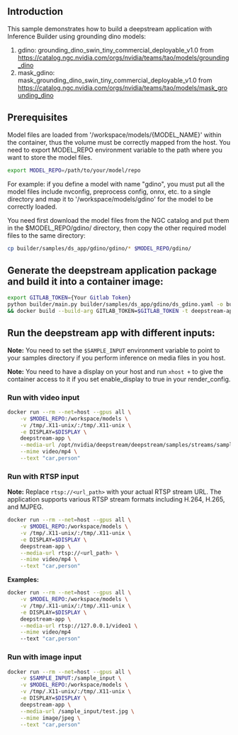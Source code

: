 ## Introduction

This sample demonstrates how to build a deepstream application with Inference Builder using grounding dino  models:
1. gdino: grounding_dino_swin_tiny_commercial_deployable_v1.0 from https://catalog.ngc.nvidia.com/orgs/nvidia/teams/tao/models/grounding_dino
2. mask_gdino: mask_grounding_dino_swin_tiny_commercial_deployable_v1.0 from https://catalog.ngc.nvidia.com/orgs/nvidia/teams/tao/models/mask_grounding_dino

## Prerequisites

Model files are loaded from '/workspace/models/{MODEL_NAME}' within the container, thus the volume must be correctly mapped from the host.
You need to export MODEL_REPO environment variable to the path where you want to store the model files.

```bash
export MODEL_REPO=/path/to/your/model/repo
```

For example: if you define a model with name "gdino", you must put all the model files include nvconfig, preprocess config, onnx, etc. to a single directory and map it to '/workspace/models/gdino' for the model to be correctly loaded.

You need first download the model files from the NGC catalog and put them in the $MODEL_REPO/gdino/ directory, then copy the other required model files to the same directory:

```bash
cp builder/samples/ds_app/gdino/gdino/* $MODEL_REPO/gdino/
```

## Generate the deepstream application package and build it into a container image:

```bash
export GITLAB_TOKEN={Your Gitlab Token}
python builder/main.py builder/samples/ds_app/gdino/ds_gdino.yaml -o builder/samples/ds_app --server-type serverless -c builder/samples/tao/processors.py -t \
&& docker build --build-arg GITLAB_TOKEN=$GITLAB_TOKEN -t deepstream-app builder/samples/ds_app
```

## Run the deepstream app with different inputs:

**Note:** You need to set the `$SAMPLE_INPUT` environment variable to point to your samples directory if you perform inference on media files in you host.

**Note:** You need to have a display on your host and run `xhost +` to give the container access to it if you set enable_display to true in your render_config.

### Run with video input

```bash
docker run --rm --net=host --gpus all \
    -v $MODEL_REPO:/workspace/models \
    -v /tmp/.X11-unix/:/tmp/.X11-unix \
    -e DISPLAY=$DISPLAY \
    deepstream-app \
    --media-url /opt/nvidia/deepstream/deepstream/samples/streams/sample_1080p_h264.mp4 \
    --mime video/mp4 \
    --text "car,person"
```

### Run with RTSP input

**Note:** Replace `rtsp://<url_path>` with your actual RTSP stream URL. The application supports various RTSP stream formats including H.264, H.265, and MJPEG.

```bash
docker run --rm --net=host --gpus all \
    -v $MODEL_REPO:/workspace/models \
    -v /tmp/.X11-unix/:/tmp/.X11-unix \
    -e DISPLAY=$DISPLAY \
    deepstream-app \
    --media-url rtsp://<url_path> \
    --mime video/mp4 \
    --text "car,person"
```

**Examples:**

```bash
docker run --rm --net=host --gpus all \
    -v $MODEL_REPO:/workspace/models \
    -v /tmp/.X11-unix/:/tmp/.X11-unix \
    -e DISPLAY=$DISPLAY \
    deepstream-app \
    --media-url rtsp://127.0.0.1/video1 \
    --mime video/mp4
    --text "car,person"
```

### Run with image input

```bash
docker run --rm --net=host --gpus all \
    -v $SAMPLE_INPUT:/sample_input \
    -v $MODEL_REPO:/workspace/models \
    -v /tmp/.X11-unix/:/tmp/.X11-unix \
    -e DISPLAY=$DISPLAY \
    deepstream-app \
    --media-url /sample_input/test.jpg \
    --mime image/jpeg \
    --text "car,person"
```